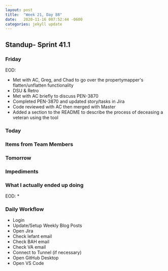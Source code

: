 ```yaml
---
layout: post
title:  "Week 21, Day 88"
date:   2020-11-16 007:52:44 -0600
categories: jekyll update
---
```


## Standup- Sprint 41.1
  
### Friday
EOD: 
* Met with AC, Greg, and Chad to go over the propertymapper's flatten/unflatten functionality 
* DSU & Retro 
* Met with AC briefly to discuss PEN-3870
* Completed PEN-3870 and updated story/tasks in Jira
* Code reviewed with AC then merged with Master
* Added a section to the README to describe the process of deceasing a veteran using the tool

### Today


### Items from Team Members


### Tomorrow
 
### Impediments

### What I actually ended up doing
EOD: 
* 

### Daily Workflow
* Login
* Update/Setup Weekly Blog Posts
* Open Jira
* Check lefant email
* Check BAH email
* Check VA email
* Connect to Tunnel (if necessary)
* Open GitHub Desktop
* Open VS Code

